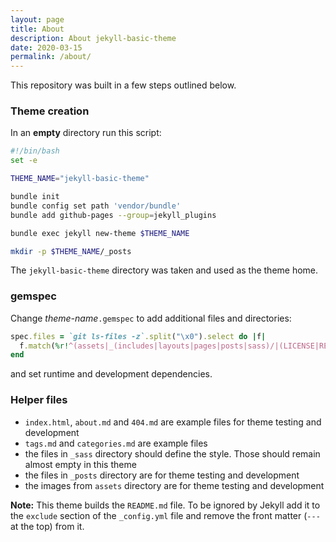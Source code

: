 ```yaml
---
layout: page
title: About
description: About jekyll-basic-theme
date: 2020-03-15
permalink: /about/
---
```


This repository was built in a few steps outlined below.

### Theme creation

In an **empty** directory run this script:

```sh
#!/bin/bash
set -e

THEME_NAME="jekyll-basic-theme"

bundle init
bundle config set path 'vendor/bundle'
bundle add github-pages --group=jekyll_plugins

bundle exec jekyll new-theme $THEME_NAME

mkdir -p $THEME_NAME/_posts
```

The `jekyll-basic-theme` directory was taken and used as the theme home.

### gemspec

Change *theme-name*`.gemspec` to add additional files and directories:

```ruby
spec.files = `git ls-files -z`.split("\x0").select do |f|
  f.match(%r!^(assets|_(includes|layouts|pages|posts|sass)/|(LICENSE|README|index)((\.(txt|md|html)|$)))!i)
end
```

and set runtime and development dependencies.

### Helper files

* `index.html`, `about.md` and `404.md` are example files for theme testing and development
* `tags.md` and `categories.md` are example files
* the files in `_sass` directory should define the style. Those should remain almost empty in this theme
* the files in `_posts` directory are for theme testing and development
* the images from `assets` directory are for theme testing and development

**Note:** This theme builds the `README.md` file. To be ignored by Jekyll add it to the `exclude` section
    of the `_config.yml` file and remove the front matter (`---` at the top) from it.
